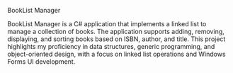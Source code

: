 BookList Manager

BookList Manager is a C# application that implements a linked list to manage a collection of books. The application supports adding, removing, displaying, and sorting books based on ISBN, author, and title. This project highlights my proficiency in data structures, generic programming, and object-oriented design, with a focus on linked list operations and Windows Forms UI development.

